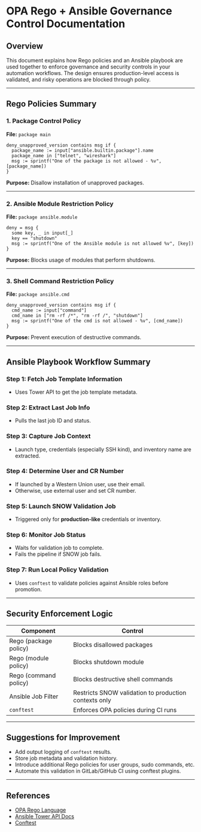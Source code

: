 # OPA Rego + Ansible Governance Control Documentation

## Overview

This document explains how Rego policies and an Ansible playbook are used together to enforce governance and security controls in your automation workflows. The design ensures production-level access is validated, and risky operations are blocked through policy.

---

## Rego Policies Summary

### 1. Package Control Policy

**File:** `package main`

```rego
deny_unapproved_version contains msg if {
  package_name := input["ansible.builtin.package"].name
  package_name in ["telnet", "wireshark"]
  msg := sprintf("One of the package is not allowed - %v", [package_name])
}
```

**Purpose:** Disallow installation of unapproved packages.

---

### 2. Ansible Module Restriction Policy

**File:** `package ansible.module`

```rego
deny = msg {
  some key, _ in input[_]
  key == "shutdown"
  msg := sprintf("One of the Ansible module is not allowed %v", [key])
}
```

**Purpose:** Blocks usage of modules that perform shutdowns.

---

### 3. Shell Command Restriction Policy

**File:** `package ansible.cmd`

```rego
deny_unapproved_version contains msg if {
  cmd_name := input["command"]
  cmd_name in ["rm -rf /*", "rm -rf /", "shutdown"]
  msg := sprintf("One of the cmd is not allowed - %v", [cmd_name])
}
```

**Purpose:** Prevent execution of destructive commands.

---

## Ansible Playbook Workflow Summary

### Step 1: Fetch Job Template Information

* Uses Tower API to get the job template metadata.

### Step 2: Extract Last Job Info

* Pulls the last job ID and status.

### Step 3: Capture Job Context

* Launch type, credentials (especially SSH kind), and inventory name are extracted.

### Step 4: Determine User and CR Number

* If launched by a Western Union user, use their email.
* Otherwise, use external user and set CR number.

### Step 5: Launch SNOW Validation Job

* Triggered only for **production-like** credentials or inventory.

### Step 6: Monitor Job Status

* Waits for validation job to complete.
* Fails the pipeline if SNOW job fails.

### Step 7: Run Local Policy Validation

* Uses `conftest` to validate policies against Ansible roles before promotion.

---

## Security Enforcement Logic

| Component             | Control                                               |
| --------------------- | ----------------------------------------------------- |
| Rego (package policy) | Blocks disallowed packages                            |
| Rego (module policy)  | Blocks shutdown module                                |
| Rego (command policy) | Blocks destructive shell commands                     |
| Ansible Job Filter    | Restricts SNOW validation to production contexts only |
| `conftest`            | Enforces OPA policies during CI runs                  |

---

## Suggestions for Improvement

* Add output logging of `conftest` results.
* Store job metadata and validation history.
* Introduce additional Rego policies for user groups, sudo commands, etc.
* Automate this validation in GitLab/GitHub CI using conftest plugins.

---

## References

* [OPA Rego Language](https://www.openpolicyagent.org/docs/latest/policy-language/)
* [Ansible Tower API Docs](https://docs.ansible.com/automation-controller/latest/html/controllerapi/index.html)
* [Conftest](https://www.conftest.dev/)
